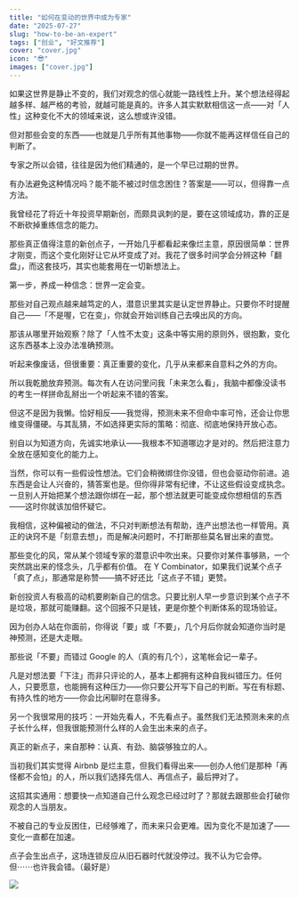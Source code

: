 ```yaml
---
title: "如何在变动的世界中成为专家"
date: "2025-07-27"
slug: "how-to-be-an-expert"
tags: ["创业", "好文推荐"]
cover: "cover.jpg"
icon: "😎"
images: ["cover.jpg"]
---
```

如果这世界是静止不变的，我们对观念的信心就能一路线性上升。某个想法经得起越多样、越严格的考验，就越可能是真的。许多人其实默默相信这一点——对「人性」这种变化不大的领域来说，这么想或许没错。



但对那些会变的东西——也就是几乎所有其他事物——你就不能再这样信任自己的判断了。



专家之所以会错，往往是因为他们精通的，是一个早已过期的世界。



有办法避免这种情况吗？能不能不被过时信念困住？答案是——可以，但得靠一点方法。



我曾经花了将近十年投资早期新创，而颇具讽刺的是，要在这领域成功，靠的正是不断砍掉重练信念的能力。



那些真正值得注意的新创点子，一开始几乎都看起来像烂主意，原因很简单：世界才刚变，而这个变化刚好让它从坏变成了对。我花了很多时间学会分辨这种「翻盘」，而这套技巧，其实也能套用在一切新想法上。



第一步，养成一种信念：世界一定会变。



那些对自己观点越来越笃定的人，潜意识里其实是认定世界静止。只要你不时提醒自己——「不是喔，它在变」，你就会开始训练自己去嗅出风的方向。



那该从哪里开始观察？除了「人性不太变」这条中等实用的原则外，很抱歉，变化这东西基本上没办法准确预测。



听起来像废话，但很重要：真正重要的变化，几乎从来都来自意料之外的方向。



所以我乾脆放弃预测。每次有人在访问里问我「未来怎么看」，我脑中都像没读书的考生一样拼命乱掰出一个听起来不错的答案。



但这不是因为我懒。恰好相反——我觉得，预测未来不但命中率可怜，还会让你思维变得僵硬。与其乱猜，不如选择更实际的策略：彻底、彻底地保持开放心态。



别自以为知道方向，先诚实地承认——我根本不知道哪边才是对的。然后把注意力全放在感知变化的能力上。



当然，你可以有一些假设性想法。它们会稍微绑住你没错，但也会驱动你前进。追东西是会让人兴奋的，猜答案也是。但你得非常有纪律，不让这些假设变成执念。
一旦别人开始把某个想法跟你绑在一起，那个想法就更可能变成你想相信的东西——这时你就该加倍怀疑它。



我相信，这种偏被动的做法，不只对判断想法有帮助，连产出想法也一样管用。真正的诀窍不是「刻意去想」，而是解决问题时，不打断那些莫名冒出来的直觉。



那些变化的风，常从某个领域专家的潜意识中吹出来。只要你对某件事够熟，一个突然跳出来的怪念头，几乎都有价值。
在 Y Combinator，如果我们说某个点子「疯了点」，那通常是称赞——搞不好还比「这点子不错」更赞。



新创投资人有极高的动机要刷新自己的信念。只要比别人早一步意识到某个点子不是垃圾，那就可能赚翻。这个回报不只是钱，更是你整个判断体系的现场验证。



因为创办人站在你面前，你得说「要」或「不要」，几个月后你就会知道你当时是神预测，还是大走眼。



那些说「不要」而错过 Google 的人（真的有几个），这笔帐会记一辈子。



凡是对想法要「下注」而非只评论的人，基本上都拥有这种自我纠错压力。任何人，只要愿意，也能拥有这种压力——你只要公开写下自己的判断。写在有标题、有持久性的地方——你会比闲聊时在意得多。



另一个我很常用的技巧：一开始先看人，不先看点子。虽然我们无法预测未来的点子长什么样，但我很能预测什么样的人会生出未来的点子。



真正的新点子，来自那种：认真、有劲、脑袋够独立的人。



当初我们其实觉得 Airbnb 是烂主意，但我们看得出来——创办人他们是那种「再怪都不会怕」的人，所以我们选择先信人、再信点子，最后押对了。



这招其实通用：想要快一点知道自己什么观念已经过时了？那就去跟那些会打破你观念的人当朋友。



不被自己的专业反困住，已经够难了，而未来只会更难。因为变化不是加速了——变化一直都在加速。



点子会生出点子，这场连锁反应从旧石器时代就没停过。我不认为它会停。
但⋯⋯也许我会错。（最好是）




![](https://prod-files-secure.s3.us-west-2.amazonaws.com/112d0858-5090-4d34-a606-b75eb8d65fd2/46476355-9cf3-4e99-9b7a-3531bc426380/1000202064.png?X-Amz-Algorithm=AWS4-HMAC-SHA256&X-Amz-Content-Sha256=UNSIGNED-PAYLOAD&X-Amz-Credential=ASIAZI2LB466RMDPR3LE%2F20250804%2Fus-west-2%2Fs3%2Faws4_request&X-Amz-Date=20250804T132639Z&X-Amz-Expires=3600&X-Amz-Security-Token=IQoJb3JpZ2luX2VjEA0aCXVzLXdlc3QtMiJHMEUCIQDpV2gkztV0dByvi1LNVvLNAtkDvNZi111PBRwCVcjwxAIgItGrt7ZcXGkILpOhfgY6SS%2Ff9B74fVIjmb6WXtbvvQgq%2FwMIRhAAGgw2Mzc0MjMxODM4MDUiDLvuJ0G8JvZxtQbBPCrcAykIP9OoxOJDlwl31VYQyR1Jlof0HvVdw%2FIAr3p40IblHGRRSikJBedQiyG2JGCnY8AMqxzkJeUKUKiw7Ty6ki%2FAMzYAv1eBFeSEquoTCO0d1ktaziBcgw1xD72kxxUOyBOwQmtC2IL628W%2F4ZZWybkEeVxj3EqFizKHyxlOxDYtZYXTwxtvnBS%2FrjprdeMc%2Fwh8JZ65JPFeZVsOFrdDLPrjorzGLO8svOvaXIJpMPKaSVpSH0HG%2BNknP96tUTVcKMHUWLpuTZ%2B%2BmMMR6Or3kFYx39UaKmUlxzsNCWmBVaaADKLQFNRP1dAm%2BhK%2BKaOITEeq%2FYK%2B2PVYo939DSL3l%2FkIFaBJWfSiE86GgdMCyLg45NQiuNJdAyI%2FmfMQbTkD1bsruI1PCbQVt6%2F%2BvsmvClq4kxtR%2FN5V5XoGOuSIiRI5VfGStXCuShxwjFAjFg39BXQIHgyBkQNIK9Jjq5OafuYTnzgue3HcKAciQYfbqckBdLfUCKfgH7fDSYmaCgM3t78f2NMQ%2F246uEvAxDfBovs0S4%2BsjLa7PBbKTRy%2Fus%2Fi01L8jtuxlaaZVXUbUS5jpoy0yujtn6GuUxdoQe4eoLaXSeK4YQxrTdZQpZdg3FObenDn7HMgt%2BgCfx75MO3XwsQGOqUBMCkox6Htoc1DmUhUjyIlrztmdAFhSHcXNbYaF36xs0qgy%2F9kaqnrAVUKT85Odcs9TWvRjOYET7o9urIeENk0y33R61OTHKrB%2B0gtOVkgckwBl328TpEBmj2muhaIdLr%2FqF2AeTaOCfDeN17bF1BuJ3g2uw7zLVomv87ltGxNdZalLW8M09UblUNMtDJYNHct4zOBCO5Kr%2BsXvEZHf08BeFhnqE%2FX&X-Amz-Signature=7afd0f67fcbdeb6d0199dd7e0eafdef73125c56e1211a078081ea801a9c86da7&X-Amz-SignedHeaders=host&x-amz-checksum-mode=ENABLED&x-id=GetObject)

